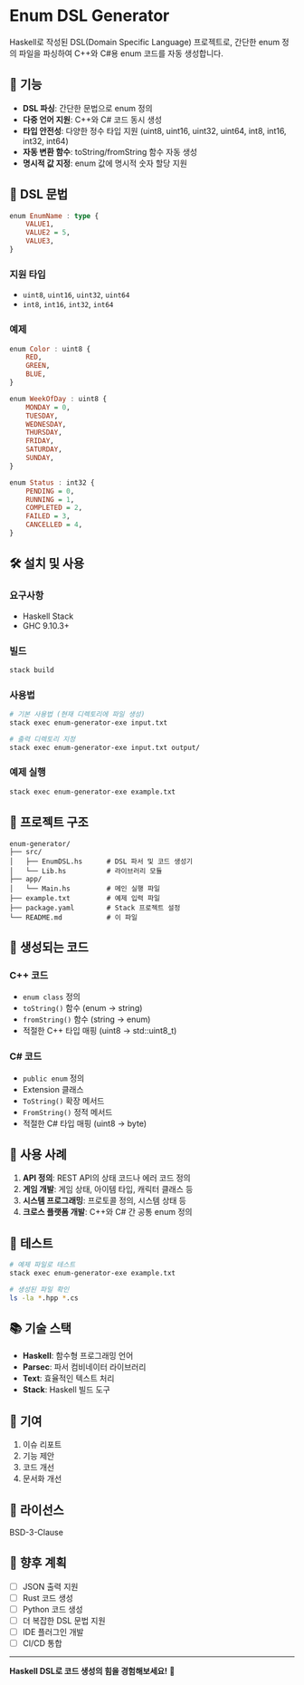 # Enum DSL Generator

Haskell로 작성된 DSL(Domain Specific Language) 프로젝트로, 간단한 enum 정의 파일을 파싱하여 C++와 C#용 enum 코드를 자동 생성합니다.

## 🚀 기능

- **DSL 파싱**: 간단한 문법으로 enum 정의
- **다중 언어 지원**: C++와 C# 코드 동시 생성
- **타입 안전성**: 다양한 정수 타입 지원 (uint8, uint16, uint32, uint64, int8, int16, int32, int64)
- **자동 변환 함수**: toString/fromString 함수 자동 생성
- **명시적 값 지정**: enum 값에 명시적 숫자 할당 지원

## 📝 DSL 문법

```haskell
enum EnumName : type {
    VALUE1,
    VALUE2 = 5,
    VALUE3,
}
```

### 지원 타입
- `uint8`, `uint16`, `uint32`, `uint64`
- `int8`, `int16`, `int32`, `int64`

### 예제
```haskell
enum Color : uint8 {
    RED,
    GREEN,
    BLUE,
}

enum WeekOfDay : uint8 {
    MONDAY = 0,
    TUESDAY,
    WEDNESDAY,
    THURSDAY,
    FRIDAY,
    SATURDAY,
    SUNDAY,
}

enum Status : int32 {
    PENDING = 0,
    RUNNING = 1,
    COMPLETED = 2,
    FAILED = 3,
    CANCELLED = 4,
}
```

## 🛠️ 설치 및 사용

### 요구사항
- Haskell Stack
- GHC 9.10.3+

### 빌드
```bash
stack build
```

### 사용법
```bash
# 기본 사용법 (현재 디렉토리에 파일 생성)
stack exec enum-generator-exe input.txt

# 출력 디렉토리 지정
stack exec enum-generator-exe input.txt output/
```

### 예제 실행
```bash
stack exec enum-generator-exe example.txt
```

## 📁 프로젝트 구조

```
enum-generator/
├── src/
│   ├── EnumDSL.hs      # DSL 파서 및 코드 생성기
│   └── Lib.hs          # 라이브러리 모듈
├── app/
│   └── Main.hs         # 메인 실행 파일
├── example.txt         # 예제 입력 파일
├── package.yaml        # Stack 프로젝트 설정
└── README.md           # 이 파일
```

## 🔧 생성되는 코드

### C++ 코드
- `enum class` 정의
- `toString()` 함수 (enum → string)
- `fromString()` 함수 (string → enum)
- 적절한 C++ 타입 매핑 (uint8 → std::uint8_t)

### C# 코드
- `public enum` 정의
- Extension 클래스
- `ToString()` 확장 메서드
- `FromString()` 정적 메서드
- 적절한 C# 타입 매핑 (uint8 → byte)

## 🎯 사용 사례

1. **API 정의**: REST API의 상태 코드나 에러 코드 정의
2. **게임 개발**: 게임 상태, 아이템 타입, 캐릭터 클래스 등
3. **시스템 프로그래밍**: 프로토콜 정의, 시스템 상태 등
4. **크로스 플랫폼 개발**: C++와 C# 간 공통 enum 정의

## 🧪 테스트

```bash
# 예제 파일로 테스트
stack exec enum-generator-exe example.txt

# 생성된 파일 확인
ls -la *.hpp *.cs
```

## 📚 기술 스택

- **Haskell**: 함수형 프로그래밍 언어
- **Parsec**: 파서 컴비네이터 라이브러리
- **Text**: 효율적인 텍스트 처리
- **Stack**: Haskell 빌드 도구

## 🤝 기여

1. 이슈 리포트
2. 기능 제안
3. 코드 개선
4. 문서화 개선

## 📄 라이선스

BSD-3-Clause

## 🔮 향후 계획

- [ ] JSON 출력 지원
- [ ] Rust 코드 생성
- [ ] Python 코드 생성
- [ ] 더 복잡한 DSL 문법 지원
- [ ] IDE 플러그인 개발
- [ ] CI/CD 통합

---

**Haskell DSL로 코드 생성의 힘을 경험해보세요!** 🚀